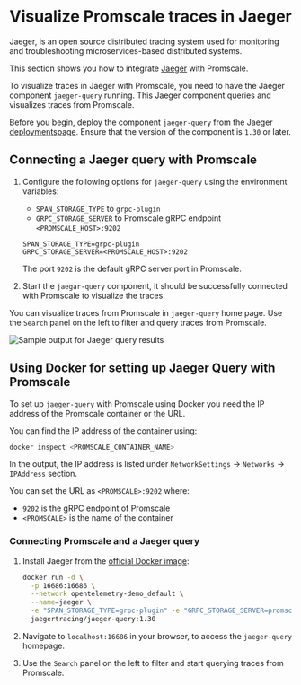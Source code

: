 # Visualize Promscale traces in Jaeger

Jaeger, is an open source distributed tracing system used for monitoring and troubleshooting microservices-based distributed systems.

This section shows you how to integrate [Jaeger][jaeger-ui] with Promscale.

To visualize traces in Jaeger with Promscale, you need to have the Jaeger component `jaeger-query` running. This Jaeger component queries and visualizes traces from Promscale. 

Before you begin, deploy the component `jaeger-query` from the Jaeger [deploymentspage][jaeger-deployments]. Ensure that the version of the component is `1.30` or later. 

<procedure>

## Connecting a Jaeger query with Promscale
    
1.  Configure the following options for `jaeger-query` using the environment
    variables:
    * `SPAN_STORAGE_TYPE`  to `grpc-plugin`
    * `GRPC_STORAGE_SERVER` to Promscale gRPC endpoint `<PROMSCALE_HOST>:9202` 

    ```
    SPAN_STORAGE_TYPE=grpc-plugin
    GRPC_STORAGE_SERVER=<PROMSCALE_HOST>:9202
    ```
    The port `9202` is the default gRPC server port in Promscale.

1.  Start the `jaegar-query` component, it should be successfully connected with
    Promscale to visualize the traces. 

</procedure>

You can visualize traces from Promscale in `jaeger-query` home page. Use the
`Search` panel on the left to filter and query traces from Promscale. 

<img class="main-content__illustration"
src="https://s3.amazonaws.com/assets.timescale.com/images/misc/jaeger-homepage-query-results.png"
alt="Sample output for Jaeger query results"/>

## Using Docker for setting up Jaeger Query with Promscale

To set up `jaeger-query` with Promscale using Docker you need the IP address of the Promscale container or the URL. 

You can find the IP address of the container using:
```bash
docker inspect <PROMSCALE_CONTAINER_NAME>
```
In the output, the IP address is listed under `NetworkSettings` → `Networks` → `IPAddress` section.

You can set the URL as `<PROMSCALE>:9202` where:
- `9202` is the gRPC endpoint of Promscale
- `<PROMSCALE>` is the name of the container

<procedure>

### Connecting Promscale and a Jaeger query
1.  Install Jaeger from the [official Docker image][jaeger-docker]:
    ``` bash
    docker run -d \
      -p 16686:16686 \
      --network opentelemetry-demo_default \
      --name=jaeger \
      -e "SPAN_STORAGE_TYPE=grpc-plugin" -e "GRPC_STORAGE_SERVER=promscale:9202" \
      jaegertracing/jaeger-query:1.30
    ```
1.  Navigate to `localhost:16686` in your browser, to access the `jaeger-query` homepage.

1.  Use the `Search` panel on the left to filter and start querying traces from
    Promscale.

</procedure>

[jaeger-ui]: https://github.com/jaegertracing/jaeger-ui#jaeger-ui
[jaeger-docker]: https://www.jaegertracing.io/docs/latest/deployment/
[jaeger-deployments]: https://www.jaegertracing.io/docs/latest/deployment/